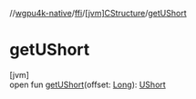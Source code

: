 //[wgpu4k-native](../../../index.md)/[ffi](../index.md)/[[jvm]CStructure](index.md)/[getUShort](get-u-short.md)

# getUShort

[jvm]\
open fun [getUShort](get-u-short.md)(offset: [Long](https://kotlinlang.org/api/core/kotlin-stdlib/kotlin/-long/index.html)): [UShort](https://kotlinlang.org/api/core/kotlin-stdlib/kotlin/-u-short/index.html)